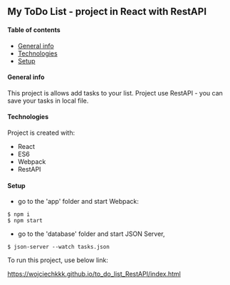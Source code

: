 ## My ToDo List - project in React with RestAPI
#### Table of contents
* [General info](#general-info)
* [Technologies](#technologies)
* [Setup](#setup)

#### General info
This project is allows add tasks to your list.
Project use RestAPI - you can save your tasks in local file.
	
#### Technologies
Project is created with:
* React
* ES6
* Webpack
* RestAPI
	
#### Setup

- go to the 'app' folder and start Webpack:
```
$ npm i
$ npm start
```
- go to the 'database' folder and start JSON Server, 
```
$ json-server --watch tasks.json

```
To run this project, use below link:

https://wojciechkkk.github.io/to_do_list_RestAPI/index.html


